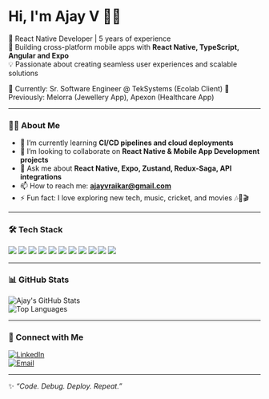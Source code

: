 # Hi, I'm Ajay V 👋📱  

🌟 React Native Developer | 5 years of experience  
🚀 Building cross-platform mobile apps with **React Native, TypeScript, Angular and Expo**  
💡 Passionate about creating seamless user experiences and scalable solutions  

🔹 Currently: Sr. Software Engineer @ TekSystems (Ecolab Client)
🔹 Previously: Melorra (Jewellery App), Apexon (Healthcare App)

---

### 👨‍💻 About Me  

- 🌱 I’m currently learning **CI/CD pipelines and cloud deployments**  
- 🤝 I’m looking to collaborate on **React Native & Mobile App Development projects**  
- 💬 Ask me about **React Native, Expo, Zustand, Redux-Saga, API integrations**  
- 📫 How to reach me: **ajayvraikar@gmail.com**  
- ⚡ Fun fact: I love exploring new tech, music, cricket, and movies 🎶🏏🎬  

---

### 🛠 Tech Stack  

<p>
  <img src="https://img.shields.io/badge/React%20Native-20232A?style=for-the-badge&logo=react&logoColor=61DAFB"/>
  <img src="https://img.shields.io/badge/Angular-DD0031?style=for-the-badge&logo=angular&logoColor=white"/>
  <img src="https://img.shields.io/badge/TypeScript-007ACC?style=for-the-badge&logo=typescript&logoColor=white"/>
  <img src="https://img.shields.io/badge/JavaScript-F7DF1E?style=for-the-badge&logo=javascript&logoColor=black"/>
  <img src="https://img.shields.io/badge/Expo-000000?style=for-the-badge&logo=expo&logoColor=white"/>
  <img src="https://img.shields.io/badge/Redux%20Saga-764ABC?style=for-the-badge&logo=redux&logoColor=white"/>
  <img src="https://img.shields.io/badge/Zustand-44318D?style=for-the-badge"/>
  <img src="https://img.shields.io/badge/Firebase-ffca28?style=for-the-badge&logo=firebase&logoColor=black"/>
  <img src="https://img.shields.io/badge/MySQL-005C84?style=for-the-badge&logo=mysql&logoColor=white"/>
  <img src="https://img.shields.io/badge/Python-3776AB?style=for-the-badge&logo=python&logoColor=white"/>
  <img src="https://img.shields.io/badge/Django-092E20?style=for-the-badge&logo=django&logoColor=green"/>
</p>

---

### 📊 GitHub Stats  

![Ajay's GitHub Stats](https://github-readme-stats.vercel.app/api?username=ajayvraikar&show_icons=true&theme=radical)  
![Top Languages](https://github-readme-stats.vercel.app/api/top-langs/?username=ajayvraikar&layout=compact&theme=radical)  

---

### 🔗 Connect with Me  

[![LinkedIn](https://img.shields.io/badge/LinkedIn-0A66C2?style=for-the-badge&logo=linkedin&logoColor=white)](https://linkedin.com/in/ajay-v-59295a174)  
[![Email](https://img.shields.io/badge/Email-D14836?style=for-the-badge&logo=gmail&logoColor=white)](mailto:ajayvraikar@gmail.com)  

---
✨ *“Code. Debug. Deploy. Repeat.”*  
